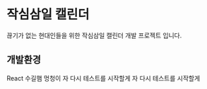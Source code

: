 # 작심삼일 캘린더 
끊기가 없는 현대인들을 위한 작심삼일 캘린더 개발 프로젝트 입니다.<br>

## 개발환경
React
수길햄 멍청이
자 다시 테스트를 시작할게
자 다시 테스트를 시작할게
